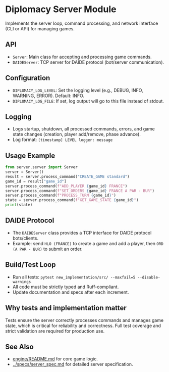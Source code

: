 # Diplomacy Server Module

Implements the server loop, command processing, and network interface (CLI or API) for managing games.

## API
- `Server`: Main class for accepting and processing game commands.
- `DAIDEServer`: TCP server for DAIDE protocol (bot/server communication).

## Configuration
- `DIPLOMACY_LOG_LEVEL`: Set the logging level (e.g., DEBUG, INFO, WARNING, ERROR). Default: INFO.
- `DIPLOMACY_LOG_FILE`: If set, log output will go to this file instead of stdout.

## Logging
- Logs startup, shutdown, all processed commands, errors, and game state changes (creation, player add/remove, phase advance).
- Log format: `[timestamp] LEVEL logger: message`

## Usage Example

```python
from server.server import Server
server = Server()
result = server.process_command("CREATE_GAME standard")
game_id = result["game_id"]
server.process_command(f"ADD_PLAYER {game_id} FRANCE")
server.process_command(f"SET_ORDERS {game_id} FRANCE A PAR - BUR")
server.process_command(f"PROCESS_TURN {game_id}")
state = server.process_command(f"GET_GAME_STATE {game_id}")
print(state)
```

## DAIDE Protocol
- The `DAIDEServer` class provides a TCP interface for DAIDE protocol bots/clients.
- Example: send `HLO (FRANCE)` to create a game and add a player, then `ORD (A PAR - BUR)` to submit an order.

## Build/Test Loop
- Run all tests: `pytest new_implementation/src/ --maxfail=5 --disable-warnings`
- All code must be strictly typed and Ruff-compliant.
- Update documentation and specs after each increment.

## Why tests and implementation matter
Tests ensure the server correctly processes commands and manages game state, which is critical for reliability and correctness. Full test coverage and strict validation are required for production use.

## See Also
- [engine/README.md](../engine/README.md) for core game logic.
- [../specs/server_spec.md](../../specs/server_spec.md) for detailed server specification.
